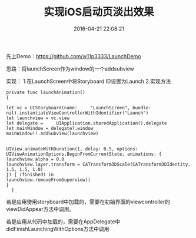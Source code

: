 ﻿---
title: 实现iOS启动页淡出效果
date: 2016-04-21 22:08:21
tags: 干货
---



<!--more-->

 

先上Demo：https://github.com/w11p3333/LaunchDemo

思路：将launchScreen作为window的一个addsubview


实现：
1.在LaunchScreen中将Storyboard ID设置为Launch
2.实现方法
    
    private func launchAnimation()
    {

    let vc = UIStoryboard(name:     "LaunchScreen", bundle: nil).instantiateViewControllerWithIdentifier("Launch")
    let launchview = vc.view
    let delegate =     UIApplication.sharedApplication().delegate
    let mainWindow = delegate?.window
    mainWindow!!.addSubview(launchview)


    UIView.animateWithDuration(1, delay: 0.5, options: UIViewAnimationOptions.BeginFromCurrentState, animations: {
    launchview.alpha = 0.0
    launchview.layer.transform = CATransform3DScale(CATransform3DIdentity, 1.5, 1.5, 1.0)
    }) { (finished) in
    launchview.removeFromSuperview()
    }
      }
    
<div class="tip">
   若是应用使用storyboard中加载的，需要在初始界面的viewcontroller的viewDidAppear方法中调用。

若是应用从代码中加载的，需要在AppDelegate中didFinishLaunchingWithOptions方法中调用 
</div>
